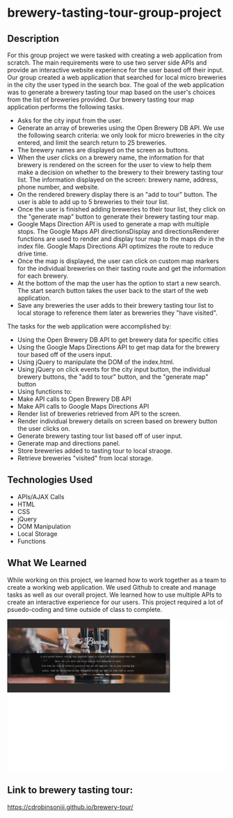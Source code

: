 # brewery-tasting-tour-group-project

## Description
For this group project we were tasked with creating a web application from scratch. The main requirements were to use two server side APIs and provide an interactive website experience for the user based off their input. Our group created a web application that searched for local micro breweries in the city the user typed in the search box. The goal of the web application was to generate a brewery tasting tour map based on the user's choices from the list of breweries provided. Our brewery tasting tour map application performs the following tasks.
    <ul>
        <li>Asks for the city input from the user.</li>
        <li>Generate an array of breweries using the Open Brewery DB API. We use the following search criteria: we only look for micro breweries in the city entered, and limit the search return to 25 breweries.</li>
        <li>The brewery names are displayed on the screen as buttons.</li>
        <li>When the user clicks on a brewery name, the information for that brewery is rendered on the screen for the user to view to help them make a decision on whether to the brewery to their brewery tasting tour list. The information displayed on the screen: brewery name, address, phone number, and website.</li>
        <li>On the rendered brewery display there is an "add to tour" button. The user is able to add up to 5 breweries to their tour list.</li>
        <li>Once the user is finished adding breweries to their tour list, they click on the "generate map" button to generate their brewery tasting tour map.</li>
        <li>Google Maps Direction API is used to generate a map with multiple stops. The Google Maps API directionsDisplay and directionsRenderer functions are used to render and display tour map to the maps div in the index file. Google Maps Directions API optimizes the route to reduce drive time.</li>
        <li>Once the map is displayed, the user can click on custom map markers for the individual breweries on their tasting route and get the information for each brewery.</li>
        <li>At the bottom of the map the user has the option to start a new search. The start search button takes the user back to the start of the web application.</li>
        <li>Save any breweries the user adds to their brewery tasting tour list to local storage to reference them later as breweries they "have visited".</li>
    </ul>
    
The tasks for the web application were accomplished by: 
    <ul>
        <li>Using the Open Brewery DB API to get brewery data for specific cities</li>
        <li>Using the Google Maps Directions API to get map data for the brewery tour based off of the users input.</li>
        <li>Using jQuery to manipulate the DOM of the index.html.</li>
        <li>Using jQuery on click events for the city input button, the individual brewery buttons, the "add to tour" button, and the "generate map" button</li>
        <li>Using functions to:</li>
        <li>Make API calls to Open Brewery DB API</li>
        <li>Make API calls to Google Maps Directions API</li>
        <li>Render list of breweries retrieved from API to the screen.</li>
        <li>Render individual brewery details on screen based on brewery button the user clicks on.</li>
        <li>Generate brewery tasting tour list based off of user input.</li>
        <li>Generate map and directions panel.</li>
        <li>Store breweries added to tasting tour to local straoge.</li>
        <li>Retrieve breweries "visited" from local storage.</li>
    </ul>

## Technologies Used
<ul>
    <li>APIs/AJAX Calls</li>
    <li>HTML</li>
    <li>CSS</li>
    <li>jQuery</li>
    <li>DOM Manipulation</li>
    <li>Local Storage</li>
    <li>Functions</li>
</ul>

## What We Learned

While working on this project, we learned how to work together as a team to create a working web application. We used Github to create and manage tasks as well as our overall project. We learned how to use multiple APIs to create an interactive experience for our users. This project required a lot of psuedo-coding and time outside of class to complete. 

![Here is a screenshot of the brewery tasting tour map generator.](./ScreenShot_Brewery_Tasting_Tour.jpg)

## Link to brewery tasting tour:
https://cdrobinsoniii.github.io/brewery-tour/